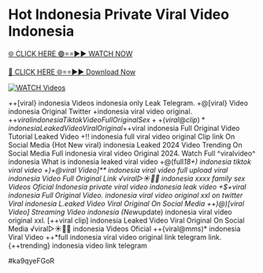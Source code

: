# Hot Indonesia Private Viral Video Indonesia


[🌐 CLICK HERE 🟢==►► WATCH NOW](https://gitload.pages.dev/)

[🔴 CLICK HERE 🌐==►► Download Now](https://gitload.pages.dev/)

[![WATCH Videos](https://i.imgur.com/dJHk4Zq.gif)](https://gitload.pages.dev/)





























++[viral} indonesia Videos indonesia only Leak Telegram. +@[viral} Video indonesia Original Twitter
+indonesia viral video original. +$+viral indonesia Tiktok Video Full Original Sex ++(viral@clip)* indonesia Leaked Video Viral Original +$+viral indonesia Full Original Video Tutorial Leaked Video +!! indonesia full viral video original Clip link On Social Media {Hot New viral} indonesia Leaked 2024 Video Trending On Social Media
Full indonesia viral video Original 2024. Watch Full ^viralvideo^ indonesia What is indonesia leaked viral video
+@(full*18+) indonesia tiktok viral video
+)+@viral Video]** indonesia viral video full upload
viral indonesia Video Full Original Link
️√viral▷☀️👄💥 indonesia xxxx family sex Videos Oficial Indonesia private viral video indonesia leak video
+$+viral indonesia Full Original Video. indonesia viral video original xxl on twitter Viral indonesia L.eaked Video Viral Original On Social Media ++)@)[viral Video] Streaming Video indonesia
(New*update) indonesia viral video original xxl. [++viral clip] indonesia Leaked Video Viral Original On Social Media
️√viral▷☀️👄💥 indonesia Videos Oficial
++{viral@mms)* indonesia Viral Video
++*full indonesia viral video original link telegram link. {++trending} indonesia video link telegram


#ka9qyeFGoR
